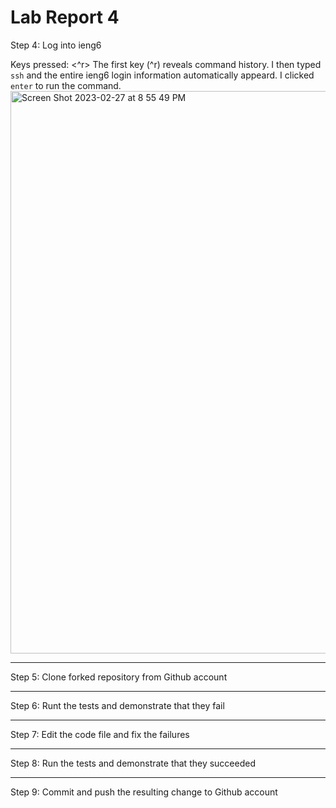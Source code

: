 # Lab Report 4


Step 4: Log into ieng6

Keys pressed: <^r> <ssh> <left> <enter>
The first key (^r) reveals command history. I then typed ```ssh``` and the entire ieng6 login information automatically appeard. I clicked ```enter``` to run the command.
<img width="900" alt="Screen Shot 2023-02-27 at 8 55 49 PM" src="https://user-images.githubusercontent.com/122497830/221757845-116c5dbd-1f91-4819-ae8d-e0bcf350b0c1.png">




---------------------------------------------------
Step 5: Clone forked repository from Github account

-----------------------------------------------------
Step 6: Runt the tests and demonstrate that they fail

---------------------------------------------------
Step 7: Edit the code file and fix the failures

---------------------------------------------------------
Step 8: Run the tests and demonstrate that they succeeded

--------------------------------------------------------------
Step 9: Commit and push the resulting change to Github account
